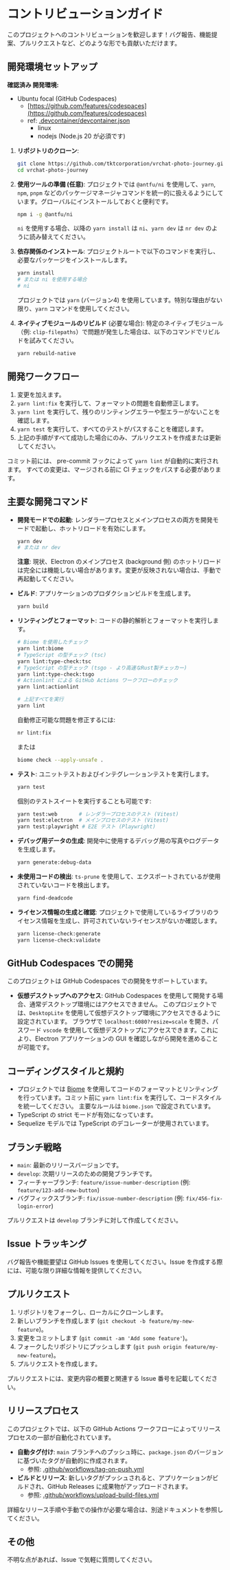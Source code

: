 # コントリビューションガイド

このプロジェクトへのコントリビューションを歓迎します！バグ報告、機能提案、プルリクエストなど、どのような形でも貢献いただけます。

## 開発環境セットアップ

**確認済み 開発環境:**

*   Ubuntu focal (GitHub Codespaces)
    *   [https://github.com/features/codespaces](https://github.com/features/codespaces)
    *   ref: [.devcontainer/devcontainer.json](.devcontainer/devcontainer.json)
        *   linux
        *   nodejs (Node.js 20 が必須です)

1.  **リポジトリのクローン**:
    ```bash
    git clone https://github.com/tktcorporation/vrchat-photo-journey.git
    cd vrchat-photo-journey
    ```

2.  **使用ツールの準備 (任意)**:
    プロジェクトでは `@antfu/ni` を使用して、`yarn`, `npm`, `pnpm` などのパッケージマネージャコマンドを統一的に扱えるようにしています。グローバルにインストールしておくと便利です。
    ```bash
    npm i -g @antfu/ni
    ```
    `ni` を使用する場合、以降の `yarn install` は `ni`、`yarn dev` は `nr dev` のように読み替えてください。

3.  **依存関係のインストール**:
    プロジェクトルートで以下のコマンドを実行し、必要なパッケージをインストールします。
    ```bash
    yarn install
    # または ni を使用する場合
    # ni
    ```
    プロジェクトでは `yarn` (バージョン4) を使用しています。特別な理由がない限り、`yarn` コマンドを使用してください。

4.  **ネイティブモジュールのリビルド** (必要な場合):
    特定のネイティブモジュール（例: `clip-filepaths`）で問題が発生した場合は、以下のコマンドでリビルドを試みてください。
    ```bash
    yarn rebuild-native
    ```

## 開発ワークフロー

1.  変更を加えます。
2.  `yarn lint:fix` を実行して、フォーマットの問題を自動修正します。
3.  `yarn lint` を実行して、残りのリンティングエラーや型エラーがないことを確認します。
4.  `yarn test` を実行して、すべてのテストがパスすることを確認します。
5.  上記の手順がすべて成功した場合にのみ、プルリクエストを作成または更新してください。

コミット前には、 pre-commit フックによって `yarn lint` が自動的に実行されます。
すべての変更は、マージされる前に CI チェックをパスする必要があります。

## 主要な開発コマンド

-   **開発モードでの起動**:
    レンダラープロセスとメインプロセスの両方を開発モードで起動し、ホットリロードを有効にします。
    ```bash
    yarn dev
    # または nr dev
    ```
    **注意**: 現状、Electron のメインプロセス (background 側) のホットリロードは完全には機能しない場合があります。変更が反映されない場合は、手動で再起動してください。

-   **ビルド**:
    アプリケーションのプロダクションビルドを生成します。
    ```bash
    yarn build
    ```

-   **リンティングとフォーマット**:
    コードの静的解析とフォーマットを実行します。
    ```bash
    # Biome を使用したチェック
    yarn lint:biome
    # TypeScript の型チェック (tsc)
    yarn lint:type-check:tsc 
    # TypeScript の型チェック (tsgo - より高速なRust製チェッカー)
    yarn lint:type-check:tsgo
    # Actionlint による GitHub Actions ワークフローのチェック
    yarn lint:actionlint

    # 上記すべてを実行
    yarn lint 
    ```
    自動修正可能な問題を修正するには:
    ```bash
    nr lint:fix 
    ```
    または
    ```bash
    biome check --apply-unsafe .
    ```

-   **テスト**:
    ユニットテストおよびインテグレーションテストを実行します。
    ```bash
    yarn test
    ```
    個別のテストスイートを実行することも可能です:
    ```bash
    yarn test:web       # レンダラープロセスのテスト (Vitest)
    yarn test:electron  # メインプロセスのテスト (Vitest)
    yarn test:playwright # E2E テスト (Playwright)
    ```

-   **デバッグ用データの生成**:
    開発中に使用するデバッグ用の写真やログデータを生成します。
    ```bash
    yarn generate:debug-data
    ```

-   **未使用コードの検出**:
    `ts-prune` を使用して、エクスポートされているが使用されていないコードを検出します。
    ```bash
    yarn find-deadcode
    ```

-   **ライセンス情報の生成と確認**:
    プロジェクトで使用しているライブラリのライセンス情報を生成し、許可されていないライセンスがないか確認します。
    ```bash
    yarn license-check:generate
    yarn license-check:validate
    ```

## GitHub Codespaces での開発

このプロジェクトは GitHub Codespaces での開発をサポートしています。

-   **仮想デスクトップへのアクセス**:
    GitHub Codespaces を使用して開発する場合、通常デスクトップ環境にはアクセスできません。
    このプロジェクトでは、`DesktopLite` を使用して仮想デスクトップ環境にアクセスできるように設定されています。
    ブラウザで `localhost:6080?resize=scale` を開き、パスワード `vscode` を使用して仮想デスクトップにアクセスできます。これにより、Electron アプリケーションの GUI を確認しながら開発を進めることが可能です。

## コーディングスタイルと規約

-   プロジェクトでは [Biome](https://biomejs.dev/) を使用してコードのフォーマットとリンティングを行っています。コミット前に `yarn lint:fix` を実行して、コードスタイルを統一してください。
    主要なルールは `biome.json` で設定されています。
-   TypeScript の strict モードが有効になっています。
-   Sequelize モデルでは TypeScript のデコレーターが使用されています。

## ブランチ戦略

-   `main`: 最新のリリースバージョンです。
-   `develop`: 次期リリースのための開発ブランチです。
-   フィーチャーブランチ: `feature/issue-number-description` (例: `feature/123-add-new-button`)
-   バグフィックスブランチ: `fix/issue-number-description` (例: `fix/456-fix-login-error`)

プルリクエストは `develop` ブランチに対して作成してください。

## Issue トラッキング

バグ報告や機能要望は GitHub Issues を使用してください。Issue を作成する際には、可能な限り詳細な情報を提供してください。

## プルリクエスト

1.  リポジトリをフォークし、ローカルにクローンします。
2.  新しいブランチを作成します (`git checkout -b feature/my-new-feature`)。
3.  変更をコミットします (`git commit -am 'Add some feature'`)。
4.  フォークしたリポジトリにプッシュします (`git push origin feature/my-new-feature`)。
5.  プルリクエストを作成します。

プルリクエストには、変更内容の概要と関連する Issue 番号を記載してください。

## リリースプロセス

このプロジェクトでは、以下の GitHub Actions ワークフローによってリリースプロセスの一部が自動化されています。

-   **自動タグ付け**: `main` ブランチへのプッシュ時に、`package.json` のバージョンに基づいたタグが自動的に作成されます。
    -   参照: [.github/workflows/tag-on-push.yml](.github/workflows/tag-on-push.yml)
-   **ビルドとリリース**: 新しいタグがプッシュされると、アプリケーションがビルドされ、GitHub Releases に成果物がアップロードされます。
    -   参照: [.github/workflows/upload-build-files.yml](.github/workflows/upload-build-files.yml)

詳細なリリース手順や手動での操作が必要な場合は、別途ドキュメントを参照してください。

## その他

不明な点があれば、Issue で気軽に質問してください。 
